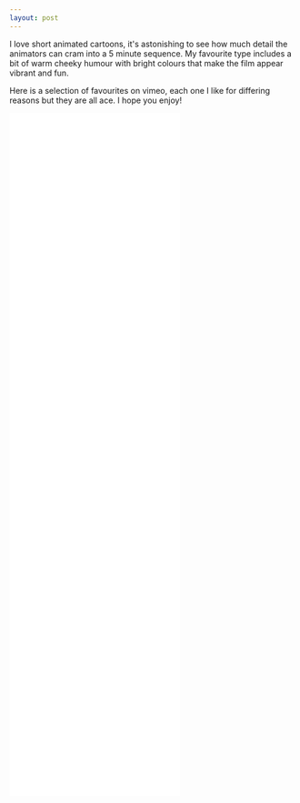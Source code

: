 ```yaml
---
layout: post
---
```


I love short animated cartoons, it's astonishing to see how much detail the animators
can cram into a 5 minute sequence. My favourite type includes a bit of warm
cheeky humour with bright colours that make the film appear vibrant and fun.

Here is a selection of favourites on vimeo, each one I like for differing reasons
but they are all ace. I hope you enjoy!

<iframe src="//player.vimeo.com/video/94502406?color=359567" frameborder="0" webkitallowfullscreen mozallowfullscreen allowfullscreen></iframe>
<iframe src="//player.vimeo.com/video/72205725?color=359567" frameborder="0" webkitallowfullscreen mozallowfullscreen allowfullscreen></iframe>
<iframe src="//player.vimeo.com/video/12259794?color=359567" frameborder="0" webkitallowfullscreen mozallowfullscreen allowfullscreen></iframe>
<iframe src="//player.vimeo.com/video/80255970?color=359567" frameborder="0" webkitallowfullscreen mozallowfullscreen allowfullscreen></iframe>
<iframe src="//player.vimeo.com/video/97102654?color=359567" frameborder="0" webkitallowfullscreen mozallowfullscreen allowfullscreen></iframe>
<iframe src="//player.vimeo.com/video/42411918?color=359567" frameborder="0" webkitallowfullscreen mozallowfullscreen allowfullscreen></iframe>
<iframe src="//player.vimeo.com/video/12892083?color=359567" frameborder="0" webkitallowfullscreen mozallowfullscreen allowfullscreen></iframe>
<iframe src="//player.vimeo.com/video/50522981?color=359567" frameborder="0" webkitallowfullscreen mozallowfullscreen allowfullscreen></iframe>
